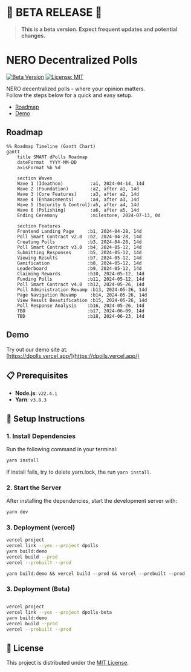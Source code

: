 # 🚨 **BETA RELEASE** 🚨

> **This is a beta version. Expect frequent updates and potential changes.**  

# NERO Decentralized Polls

[![Beta Version](https://img.shields.io/badge/version-beta-orange.svg)](#)
[![License: MIT](https://img.shields.io/badge/License-MIT-blue.svg)](LICENSE)  

NERO decentralized polls - where your opinion matters.  
Follow the steps below for a quick and easy setup.


* [Roadmap](#roadmap)
* [Demo](#demo)

## Roadmap

```mermaid
%% Roadmap Timeline (Gantt Chart)
gantt
    title SMART dPolls Roadmap
    dateFormat  YYYY-MM-DD
    axisFormat %b %d

    section Waves
    Wave 1 (Ideathon)          :a1, 2024-04-14, 14d
    Wave 2 (Foundation)        :a2, after a1, 14d
    Wave 3 (Core Features)     :a3, after a2, 14d
    Wave 4 (Enhancements)      :a4, after a3, 14d
    Wave 5 (Security & Control):a5, after a4, 14d
    Wave 6 (Polishing)         :a6, after a5, 14d
    Ending Ceremony            :milestone, 2024-07-13, 0d

    section Features
    Frontend Landing Page     :b1, 2024-04-28, 14d
    Poll Smart Contract v2.0  :b2, 2024-04-28, 14d
    Creating Polls            :b3, 2024-04-28, 14d
    Poll Smart Contract v3.0  :b4, 2024-05-12, 14d
    Submitting Responses      :b5, 2024-05-12, 14d
    Viewing Results           :b7, 2024-05-12, 14d
    Gamification              :b8, 2024-05-12, 14d
    Leaderboard               :b9, 2024-05-12, 14d
    Claiming Rewards          :b10, 2024-05-12, 14d
    Funding Polls             :b11, 2024-05-12, 14d
    Poll Smart Contract v4.0  :b12, 2024-05-26, 14d
    Poll Administration Revamp :b13, 2024-05-26, 14d
    Page Navigation Revamp     :b14, 2024-05-26, 14d
    View Result Beautification :b15, 2024-05-26, 14d
    Poll Response Analysis    :b16, 2024-05-26, 14d
    TBD                       :b17, 2024-06-09, 14d
    TBD                       :b18, 2024-06-23, 14d
```

## Demo

Try out our demo site at:  
[https://dpolls.vercel.app/](https://dpolls.vercel.app/)

## 📋 Prerequisites

- **Node.js**: `v22.4.1`
- **Yarn**: `v3.8.3`

## 🚀 Setup Instructions

### 1. Install Dependencies

Run the following command in your terminal:

```bash
yarn install
```

If install fails, try to delete yarn.lock, the run `yarn install`.

### 2. Start the Server

After installing the dependencies, start the development server with:

```bash
yarn dev
```

### 3. Deployment (vercel)

```bash
vercel project
vercel link --yes --project dpolls
yarn build:demo
vercel build --prod
vercel --prebuilt --prod
```

`yarn build:demo && vercel build --prod && vercel --prebuilt --prod`


### 3. Deployment (Beta)

```bash

vercel project
vercel link --yes --project dpolls-beta
yarn build:demo
vercel build --prod
vercel --prebuilt --prod
```

## 📄 License

This project is distributed under the [MIT License](LICENSE).
